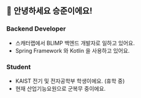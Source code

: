 ## 👋 안녕하세요 승준이에요!

### Backend Developer
- 스캐터랩에서 BLIMP 백엔드 개발자로 일하고 있어요.
- Spring Framework 와 Kotlin 을 사용하고 있어요.

### Student
- KAIST 전기 및 전자공학부 학생이에요. (휴학 중)
- 현재 산업기능요원으로 군복무 중이에요.

<!---
sjuuun/sjuuun is a ✨ special ✨ repository because its `README.md` (this file) appears on your GitHub profile.
You can click the Preview link to take a look at your changes.
--->
